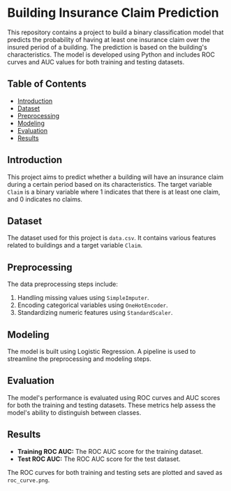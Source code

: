 # Building Insurance Claim Prediction

This repository contains a project to build a binary classification model that predicts the probability of having at least one insurance claim over the insured period of a building. The prediction is based on the building's characteristics. The model is developed using Python and includes ROC curves and AUC values for both training and testing datasets.

## Table of Contents
- [Introduction](#introduction)
- [Dataset](#dataset)
- [Preprocessing](#preprocessing)
- [Modeling](#modeling)
- [Evaluation](#evaluation)
- [Results](#results)

## Introduction
This project aims to predict whether a building will have an insurance claim during a certain period based on its characteristics. The target variable `Claim` is a binary variable where 1 indicates that there is at least one claim, and 0 indicates no claims.

## Dataset
The dataset used for this project is `data.csv`. It contains various features related to buildings and a target variable `Claim`.

## Preprocessing
The data preprocessing steps include:
1. Handling missing values using `SimpleImputer`.
2. Encoding categorical variables using `OneHotEncoder`.
3. Standardizing numeric features using `StandardScaler`.

## Modeling
The model is built using Logistic Regression. A pipeline is used to streamline the preprocessing and modeling steps. 

## Evaluation
The model's performance is evaluated using ROC curves and AUC scores for both the training and testing datasets. These metrics help assess the model's ability to distinguish between classes.

## Results
- **Training ROC AUC:** The ROC AUC score for the training dataset.
- **Test ROC AUC:** The ROC AUC score for the test dataset.

The ROC curves for both training and testing sets are plotted and saved as `roc_curve.png`.
